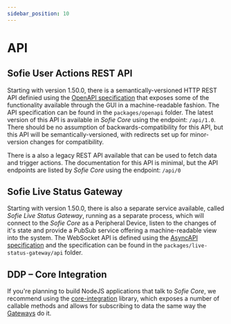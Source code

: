 ```yaml
---
sidebar_position: 10
---
```


# API

## Sofie User Actions REST API

Starting with version 1.50.0, there is a semantically-versioned HTTP REST API definied using the [OpenAPI specification](https://spec.openapis.org/oas/v3.0.3) that exposes some of the functionality available through the GUI in a machine-readable fashion. The API specification can be found in the `packages/openapi` folder. The latest version of this API is available in _Sofie&nbsp;Core_ using the endpoint: `/api/1.0`. There should be no assumption of backwards-compatibility for this API, but this API will be semantically-versioned, with redirects set up for minor-version changes for compatibility.

There is a also a legacy REST API available that can be used to fetch data and trigger actions. The documentation for this API is minimal, but the API endpoints are listed by _Sofie&nbsp;Core_ using the endpoint: `/api/0`

## Sofie Live Status Gateway

Starting with version 1.50.0, there is also a separate service available, called _Sofie Live Status Gateway_, running as a separate process, which will connect to the _Sofie Core_ as a Peripheral Device, listen to the changes of it's state and provide a PubSub service offering a machine-readable view into the system. The WebSocket API is defined using the [AsyncAPI specification](https://v2.asyncapi.com/docs/reference/specification/v2.5.0) and the specification can be found in the `packages/live-status-gateway/api` folder.

## DDP – Core Integration

If you're planning to build NodeJS applications that talk to _Sofie&nbsp;Core_, we recommend using the [core-integration](https://github.com/nrkno/sofie-core/tree/master/packages/server-core-integration.md) library, which exposes a number of callable methods and allows for subscribing to data the same way the [Gateways](../concepts-and-architecture.md#gateways) do it.
